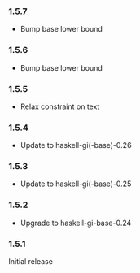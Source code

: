 ### 1.5.7

+ Bump base lower bound

### 1.5.6

+ Bump base lower bound

### 1.5.5

+ Relax constraint on text

### 1.5.4

+ Update to haskell-gi(-base)-0.26

### 1.5.3

+ Update to haskell-gi(-base)-0.25

### 1.5.2

+ Upgrade to haskell-gi-base-0.24

### 1.5.1

Initial release
